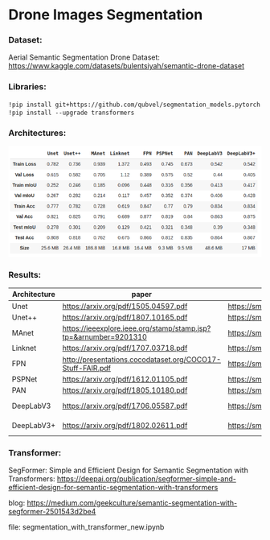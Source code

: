 # Drone Images Segmentation

### Dataset:

Aerial Semantic Segmentation Drone Dataset: https://www.kaggle.com/datasets/bulentsiyah/semantic-drone-dataset
### Libraries:

```
!pip install git+https://github.com/qubvel/segmentation_models.pytorch
!pip install --upgrade transformers
```

### Architectures:
![compare.png](compare.png)

### Results:

Architecture | paper | docs | file |
--- | --- | --- |------|
Unet | https://arxiv.org/pdf/1505.04597.pdf | https://smp.readthedocs.io/en/latest/models.html#unet | ![Unet_UnetPlus_MAnet.ipynb](https://github.com/vetasavitskaya/segmentation_ml/blob/main/Unet_UnetPlus_MAnet.ipynb) |
Unet++ | https://arxiv.org/pdf/1807.10165.pdf | https://smp.readthedocs.io/en/latest/models.html#id2 | ![Unet_UnetPlus_MAnet.ipynb](https://github.com/vetasavitskaya/segmentation_ml/blob/main/Unet_UnetPlus_MAnet.ipynb) |
MAnet | https://ieeexplore.ieee.org/stamp/stamp.jsp?tp=&arnumber=9201310 | https://smp.readthedocs.io/en/latest/models.html#manet | ![Unet_UnetPlus_MAnet.ipynb](https://github.com/vetasavitskaya/segmentation_ml/blob/main/Unet_UnetPlus_MAnet.ipynb) |
Linknet | https://arxiv.org/pdf/1707.03718.pdf | https://smp.readthedocs.io/en/latest/models.html#linknet | ![Linknet_FPN_PSPNet.ipynb](https://github.com/vetasavitskaya/segmentation_ml/blob/main/Linknet_FPN_PSPNet.ipynb) |
FPN | http://presentations.cocodataset.org/COCO17-Stuff-FAIR.pdf | https://smp.readthedocs.io/en/latest/models.html#fpn | ![Linknet_FPN_PSPNet.ipynb](https://github.com/vetasavitskaya/segmentation_ml/blob/main/Linknet_FPN_PSPNet.ipynb) |
PSPNet | https://arxiv.org/pdf/1612.01105.pdf | https://smp.readthedocs.io/en/latest/models.html#pspnet | ![Linknet_FPN_PSPNet.ipynb](https://github.com/vetasavitskaya/segmentation_ml/blob/main/Linknet_FPN_PSPNet.ipynb) |
PAN | https://arxiv.org/pdf/1805.10180.pdf | https://smp.readthedocs.io/en/latest/models.html#pan | ![PAN_DeepLabV3_DeepLabV3Plus_only_PAN.ipynb](https://github.com/vetasavitskaya/segmentation_ml/blob/main/PAN_DeepLabV3_DeepLabV3Plus_only_PAN.ipynb) |
DeepLabV3 | https://arxiv.org/pdf/1706.05587.pdf | https://smp.readthedocs.io/en/latest/models.html#deeplabv3 | ![PAN_DeepLabV3_DeepLabV3Plus_without_PAN.ipynb](https://github.com/vetasavitskaya/segmentation_ml/blob/main/PAN_DeepLabV3_DeepLabV3Plus_without_PAN.ipynb) |
DeepLabV3+ | https://arxiv.org/pdf/1802.02611.pdf | https://smp.readthedocs.io/en/latest/models.html#id9 | ![PAN_DeepLabV3_DeepLabV3Plus_without_PAN.ipynb](https://github.com/vetasavitskaya/segmentation_ml/blob/main/PAN_DeepLabV3_DeepLabV3Plus_without_PAN.ipynb) |


### Transformer:
SegFormer: Simple and Efficient Design for Semantic Segmentation with Transformers: https://deepai.org/publication/segformer-simple-and-efficient-design-for-semantic-segmentation-with-transformers

blog: https://medium.com/geekculture/semantic-segmentation-with-segformer-2501543d2be4

file: segmentation_with_transformer_new.ipynb
